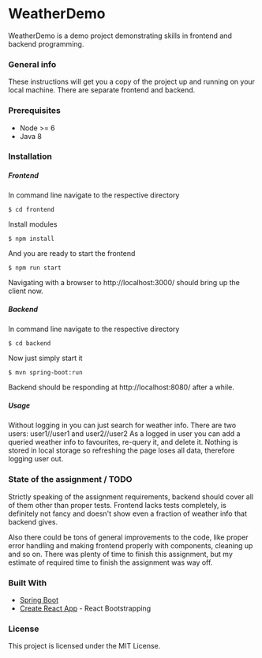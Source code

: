 # WeatherDemo

WeatherDemo is a demo project demonstrating skills in frontend and backend programming.

### General info

These instructions will get you a copy of the project up and running on your local machine. There are separate frontend and backend.

### Prerequisites

*  Node >= 6
*  Java 8

### Installation

##### Frontend

In command line navigate to the respective directory

```
$ cd frontend
```

Install modules

```
$ npm install
```

And you are ready to start the frontend

```
$ npm run start
```

Navigating with a browser to http://localhost:3000/ should bring up the client now.

##### Backend

In command line navigate to the respective directory

```
$ cd backend
```

Now just simply start it

```
$ mvn spring-boot:run
```

Backend should be responding at http://localhost:8080/ after a while.

##### Usage

Without logging in you can just search for weather info.
There are two users: user1//user1 and user2//user2
As a logged in user you can add a queried weather info to favourites, re-query it, and delete it.
Nothing is stored in local storage so refreshing the page loses all data, therefore logging user out.

### State of the assignment / TODO

Strictly speaking of the assignment requirements, backend should cover all of them other than proper tests. Frontend lacks tests completely, is definitely not fancy and doesn't show even a fraction of weather info that backend gives.

Also there could be tons of general improvements to the code, like proper error handling and making frontend properly with components, cleaning up and so on. There was plenty of time to finish this assignment, but my estimate of required time to finish the assignment was way off.

### Built With

* [Spring Boot](https://projects.spring.io/spring-boot/)
* [Create React App](https://github.com/facebookincubator/create-react-app) - React Bootstrapping

### License

This project is licensed under the MIT License.